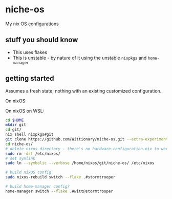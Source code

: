 # niche-os
My nix OS configurations

## stuff you should know
- This uses flakes
- This is unstable - by nature of it using the unstable `nixpkgs` and `home-manager`

## getting started
Assumes a fresh state; nothing with an existing customized configuration.

On nixOS:

On nixOS on WSL:
```bash
cd $HOME
mkdir git
cd git/
nix shell nixpkgs#git
git clone https://github.com/Wittionary/niche-os.git --extra-experimental-features nix-command --extra-experimental-features flakes
cd niche-os/
# delete nixos directory - there's no hardware-configuration.nix to worry about
sudo rm -drf /etc/nixos/
# set symlink
sudo ln --symbolic --verbose /home/nixos/git/niche-os/ /etc/nixos

# build nixOS config
sudo nixos-rebuild switch --flake .#stormtrooper

# build home-manager config?
home-manager switch --flake .#witt@stormtrooper

```